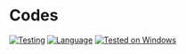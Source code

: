 # Codes
[![Testing](https://github.com/Hunter87ff/FileShare/actions/workflows/python-app.yml/badge.svg)](https://github.com/Hunter87ff/College/actions/workflows/c-cpp.yml)
[![Language](https://img.shields.io/badge/Language-C/CPP-purple.svg)](https://www.python.org/)
[![Tested on Windows](https://img.shields.io/badge/Tested%20on-Windows-blue.svg)](#)
<!--Colors
brightgreen
green
red
violet
blue
skyblue
yellow
-->
<!--[![Tested on Windows](https://img.shields.io/badge/Tested%20on-Linux-blue.svg)](#)-->
